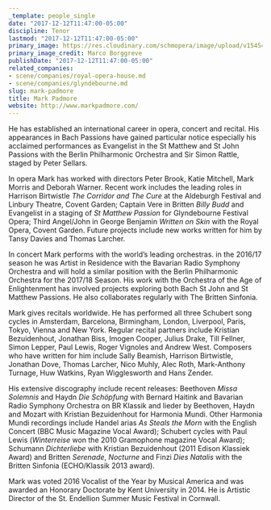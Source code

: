 ```yaml
---
_template: people_single
date: "2017-12-12T11:47:00-05:00"
discipline: Tenor
lastmod: "2017-12-12T11:47:00-05:00"
primary_image: https://res.cloudinary.com/schmopera/image/upload/v1545409169/media/webhook-uploads/1513096963148/home.jpg.jpg
primary_image_credit: Marco Borggreve
publishDate: "2017-12-12T11:47:00-05:00"
related_companies:
- scene/companies/royal-opera-house.md
- scene/companies/glyndebourne.md
slug: mark-padmore
title: Mark Padmore
website: http://www.markpadmore.com/
---
```


He has established an international career in opera, concert and recital. His appearances in Bach Passions have gained particular notice especially his acclaimed performances as Evangelist in the St Matthew and St John Passions with the Berlin Philharmonic Orchestra and Sir Simon Rattle, staged by Peter Sellars.

In opera Mark has worked with directors Peter Brook, Katie Mitchell, Mark Morris and Deborah Warner. Recent work includes the leading roles in Harrison Birtwistle *The Corridor and The Cure* at the Aldeburgh Festival and Linbury Theatre, Covent Garden; Captain Vere in Britten *Billy Budd* and Evangelist in a staging of *St Matthew Passion* for Glyndebourne Festival Opera; Third Angel/John in George Benjamin *Written on Skin* with the Royal Opera, Covent Garden. Future projects include new works written for him by Tansy Davies and Thomas Larcher.

In concert Mark performs with the world’s leading orchestras. in the 2016/17 season he was Artist in Residence with the Bavarian Radio Symphony Orchestra and will hold a similar position with the Berlin Philharmonic Orchestra for the 2017/18 Season. His work with the Orchestra of the Age of Enlightenment has involved projects exploring both Bach St John and St Matthew Passions. He also collaborates regularly with The Britten Sinfonia.

Mark gives recitals worldwide. He has performed all three Schubert song cycles in Amsterdam, Barcelona, Birmingham, London, Liverpool, Paris, Tokyo, Vienna and New York. Regular recital partners include Kristian Bezuidenhout, Jonathan Biss, Imogen Cooper, Julius Drake, Till Fellner, Simon Lepper, Paul Lewis, Roger Vignoles and Andrew West. Composers who have written for him include Sally Beamish, Harrison Birtwistle, Jonathan Dove, Thomas Larcher, Nico Muhly, Alec Roth, Mark-Anthony Turnage, Huw Watkins, Ryan Wigglesworth and Hans Zender.

His extensive discography include recent releases: Beethoven *Missa
Solemnis* and Haydn *Die Schöpfung* with Bernard Haitink and Bavarian Radio Symphony Orchestra on BR Klassik and lieder by Beethoven, Haydn and Mozart with Kristian Bezuidenhout for Harmonia Mundi. Other Harmonia Mundi recordings include Handel arias *As Steals the Morn* with the English Concert (BBC Music Magazine Vocal Award); Schubert cycles with Paul Lewis (*Winterreise* won the 2010 Gramophone magazine Vocal Award); Schumann *Dichterliebe* with Kristian Bezuidenhout (2011 Edison Klassiek Award) and Britten *Serenade*, *Nocturne* and Finzi *Dies Natalis* with the Britten Sinfonia (ECHO/Klassik 2013 award).

Mark was voted 2016 Vocalist of the Year by Musical America and was awarded an Honorary Doctorate by Kent University in 2014. He is Artistic Director of the St. Endellion Summer Music Festival in Cornwall.
